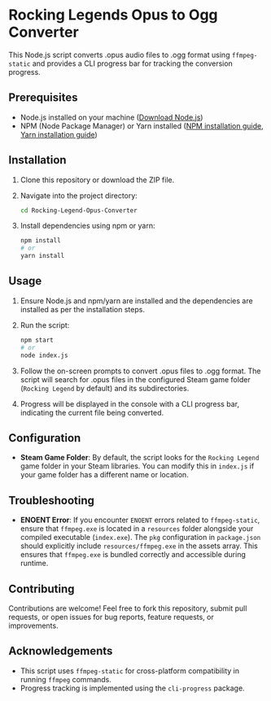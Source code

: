 # Rocking Legends Opus to Ogg Converter

This Node.js script converts .opus audio files to .ogg format using `ffmpeg-static` and provides a CLI progress bar for tracking the conversion progress.

## Prerequisites

- Node.js installed on your machine ([Download Node.js](https://nodejs.org/))
- NPM (Node Package Manager) or Yarn installed ([NPM installation guide](https://docs.npmjs.com/downloading-and-installing-node-js-and-npm), [Yarn installation guide](https://classic.yarnpkg.com/en/docs/install/))

## Installation

1. Clone this repository or download the ZIP file.

2. Navigate into the project directory:

   ```bash
   cd Rocking-Legend-Opus-Converter
   ```

3. Install dependencies using npm or yarn:

   ```bash
   npm install
   # or
   yarn install
   ```

## Usage

1. Ensure Node.js and npm/yarn are installed and the dependencies are installed as per the installation steps.

2. Run the script:

   ```bash
   npm start
   # or
   node index.js
   ```

3. Follow the on-screen prompts to convert .opus files to .ogg format. The script will search for .opus files in the configured Steam game folder (`Rocking Legend` by default) and its subdirectories.

4. Progress will be displayed in the console with a CLI progress bar, indicating the current file being converted.

## Configuration

- **Steam Game Folder**: By default, the script looks for the `Rocking Legend` game folder in your Steam libraries. You can modify this in `index.js` if your game folder has a different name or location.

## Troubleshooting

- **ENOENT Error**: If you encounter `ENOENT` errors related to `ffmpeg-static`, ensure that `ffmpeg.exe` is located in a `resources` folder alongside your compiled executable (`index.exe`). The `pkg` configuration in `package.json` should explicitly include `resources/ffmpeg.exe` in the assets array. This ensures that `ffmpeg.exe` is bundled correctly and accessible during runtime.

## Contributing

Contributions are welcome! Feel free to fork this repository, submit pull requests, or open issues for bug reports, feature requests, or improvements.

## Acknowledgements

- This script uses `ffmpeg-static` for cross-platform compatibility in running `ffmpeg` commands.
- Progress tracking is implemented using the `cli-progress` package.
